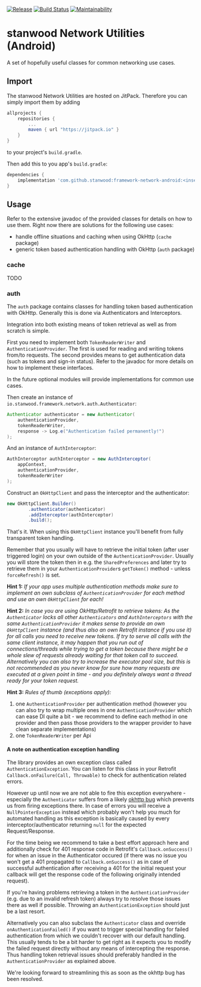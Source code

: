 [![Release](https://jitpack.io/v/stanwood/framework-network-android.svg?style=flat-square)](https://jitpack.io/#stanwood/framework-network-android)
[![Build Status](https://www.bitrise.io/app/983e6342cc5e0e24/status.svg?token=QtXUf2lbVhJrANROaTkluQ)](https://www.bitrise.io/app/983e6342cc5e0e24)
[![Maintainability](https://api.codeclimate.com/v1/badges/eeed4b740670c5753217/maintainability)](https://codeclimate.com/github/stanwood/framework-network-android/maintainability)

# stanwood Network Utilities (Android)

A set of hopefully useful classes for common networking use cases.

## Import

The stanwood Network Utilities are hosted on JitPack. Therefore you can simply
import them by adding

```groovy
allprojects {
    repositories {
        ...
        maven { url "https://jitpack.io" }
    }
}
```

to your project's `build.gradle`.

Then add this to you app's `build.gradle`:

```groovy
dependencies {
    implementation 'com.github.stanwood:framework-network-android:<insert latest version here>' // aar version available as well
}
```

## Usage

Refer to the extensive javadoc of the provided classes for details on how to
use them. Right now there are solutions for the following use cases:

- handle offline situations and caching when using OkHttp (`cache` package)
- generic token based authentication handling with OkHttp (`auth` package)

### cache

TODO

### auth

The `auth` package contains classes for handling token based authentication
with OkHttp. Generally this is done via Authenticators and Interceptors.

Integration into both existing means of token retrieval as well as from scratch
is simple.

First you need to implement both `TokenReaderWriter` and
`AuthenticationProvider`. The first is used for reading and writing tokens
from/to requests. The second provides means to get authentication data (such as
tokens and sign-in status). Refer to the javadoc for more details on how to
implement these interfaces.

In the future optional modules will provide implementations for common use
cases.

Then create an instance of `io.stanwood.framework.network.auth.Authenticator`:

```java
Authenticator authenticator = new Authenticator(
    authenticationProvider,
    tokenReaderWriter,
    response -> Log.e("Authentication failed permanently!")
);
```

And an instance of `AuthInterceptor`:

```java
AuthInterceptor authInterceptor = new AuthInterceptor(
    appContext,
    authenticationProvider,
    tokenReaderWriter
);
```

Construct an `OkHttpClient` and pass the interceptor and the authenticator:

```java
new OkHttpClient.Builder()
        .authenticator(authenticator)
        .addInterceptor(authInterceptor)
        .build();
```

That's it. When using this `OkHttpClient` instance you'll benefit from fully
transparent token handling.

Remember that you usually will have to retrieve the initial token (after user triggered login) on your own outside of the `AuthenticationProvider`. Usually you will store the token then in e.g. the `SharedPreferences` and later try to retrieve them in your `AuthenticationProvider`s `getToken()` method - unless `forceRefresh()` is set.

__Hint 1:__ *If your app uses multiple authentication methods make sure to
implement an own subclass of `AuthenticationProvider` for each method and use
an own `OkHttpClient` for each!*

__Hint 2:__ *In case you are using OkHttp/Retrofit to retrieve tokens: As the
`Authenticator` locks all other `Authenticators` and `AuthInterceptors` with
the same `AuthenticationProvider` it makes sense to provide an own
`OkHttpClient` instance (and thus also an own Retrofit instance if you use it)
for all calls you need to receive new tokens. If try to serve all calls with
the same client instance, it may happen that you run out of connections/threads
while trying to get a token because there might be a whole slew of requests
already waiting for that token call to succeed. Alternatively you can also try
to increase the executor pool size, but this is not recommended as you never
know for sure how many requests are executed at a given point in time - and you
definitely always want a thread ready for your token request.*

__Hint 3:__ *Rules of thumb (exceptions apply):* 
1. one `AuthenticationProvider` per authentication method (however you can also try to wrap multiple ones in one `AuthenticationProvider` which can ease DI quite a bit - we recommend to define each method in one provider and then pass those providers to the wrapper provider to have clean separate implementations)
2. one `TokenReaderWriter` per Api

#### A note on authentication exception handling

The library provides an own exception class called `AuthenticationException`.
You can listen for this class in your Retrofit
`Callback.onFailure(Call, Throwable)` to check for authentication related
errors.

However up until now we are not able to fire this exception everywhere -
especially the `Authenticator` suffers from a likely
[okhttp bug](https://github.com/square/okhttp/issues/3872) which prevents us
from firing exceptions there. In case of errors you will receive a
`NullPointerException` instead which probably won't help you much for automated
handling as this exception is basically caused by every
interceptor/authenticator returning `null` for the expected Request/Response.

For the time being we recommend to take a best effort approach here and
additionally check for 401 response code in Retrofit's `Callback.onSuccess()`
for when an issue in the Authenticator occured (if there was no issue you won't
get a 401 propagated to `Callback.onSuccess()` as in case of successful
authentication after receiving a 401 for the initial request your callback will
get the response code of the following originally intended request).

If you're having problems retrieving a token in the `AuthenticationProvider`
(e.g. due to an invalid refresh token) always try to resolve those issues there
as well if possible. Throwing an `AuthenticationException` should just be a
last resort.

Alternatively you can also subclass the `Authenticator` class and override
`onAuthenticationFailed()` if you want to trigger special handling for failed
authentication from which we couldn't recover with our default handling. This
usually tends to be a bit harder to get right as it expects you to modify the
failed request directly without any means of intercepting the response. Thus
handling token retrieval issues should preferably handled in the
`AuthenticationProvider` as explained above.

We're looking forward to streamlining this as soon as the okhttp bug has been
resolved.
